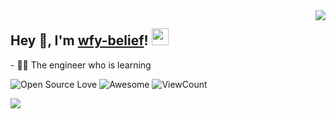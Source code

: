 <img align="right" src="https://github-readme-stats.vercel.app/api?username=wfy-belief&show_icons=true&hide_border=true&icon_color=586069&title_color=a0a9af">

<h2>  Hey 👋, I'm <a href="" target="_blank">wfy-belief</a>! <img src="https://user-images.githubusercontent.com/5679180/79618120-0daffb80-80be-11ea-819e-d2b0fa904d07.gif" width="27px"></h2>
<p>- 👨‍🎓 The engineer who is learning </p>

![Open Source Love](https://badges.frapsoft.com/os/v2/open-source.svg?v=103)
![Awesome](https://cdn.rawgit.com/sindresorhus/awesome/d7305f38d29fed78fa85652e3a63e154dd8e8829/media/badge.svg)
![ViewCount](https://views.whatilearened.today/views/github/wfy-belief/wfy-belief.svg?cache=remove)


<img align="left" src="https://github-readme-stats.vercel.app/api/top-langs/?username=wfy-belief&show_icons=true&hide_border=true&icon_color=586069&title_color=a0a9af">


